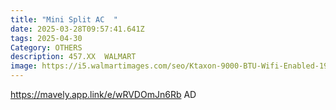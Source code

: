 ```yaml
---
title: "Mini Split AC  "
date: 2025-03-28T09:57:41.641Z
tags: 2025-04-30
Category: OTHERS
description: 457.XX  WALMART
image: https://i5.walmartimages.com/seo/Ktaxon-9000-BTU-Wifi-Enabled-19-Seer-Mini-Split-Air-Conditioner-Heater-AC-115V_9ddc0e16-e27f-42db-b396-cb7cdd694af8.5fd188946e082371fac9c7b54961b947.jpeg?odnHeight=2000&odnWidth=2000&odnBg=FFFFFF
---
```

https://mavely.app.link/e/wRVDOmJn6Rb   AD